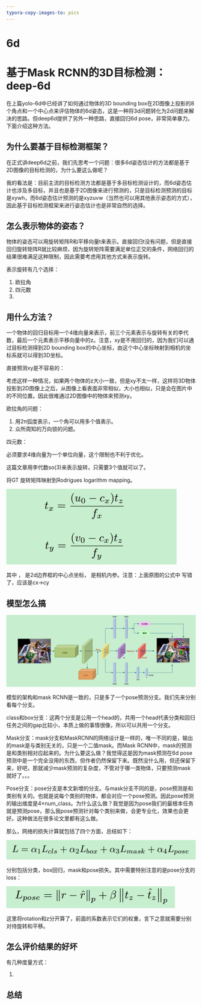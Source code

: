 ```yaml
---
typora-copy-images-to: pics
---
```


# 6d

# 基于Mask RCNN的3D目标检测：deep-6d

在上篇yolo-6d中已经讲了如何通过物体的3D bounding box在2D图像上投影的8个角点和一个中心点来评估物体的6d姿态，这是一种将3d问题转化为2d问题来解决的思路。但deep6d提供了另外一种思路，直接回归6d pose，非常简单暴力。下面介绍这种方法。

## 为什么要基于目标检测框架？

在正式讲deep6d之前，我们先思考一个问题：很多6d姿态估计的方法都是基于2D图像的目标检测的，为什么要这么做呢？

我的看法是：目前主流的目标检测方法都是基于多目标检测设计的，而6d姿态估计也涉及多目标，并且也是基于2D图像来进行预测的，只是目标检测预测的目标是xywh，而6d姿态估计预测的是xyzuvw（当然也可以用其他表示姿态的方式），因此基于目标检测框架来进行姿态估计也是非常自然的选择。

## 怎么表示物体的姿态？

物体的姿态可以用旋转矩阵R和平移向量t来表示。直接回归t没有问题，但是直接回归旋转矩阵R就比较麻烦，因为旋转矩阵需要满足单位正交的条件，网络回归的结果很难满足这种限制，因此需要考虑用其他方式来表示旋转。

表示旋转有几个选择：

1. 欧拉角
2. 四元数
3. 

## 用什么方法？

一个物体的回归目标用一个4维向量来表示，前三个元素表示与旋转有关的李代数，最后一个元素表示平移向量中的z。注意，xy是不用回归的，因为我们可以通过目标检测得到2D bounding box的中心坐标，由这个中心坐标映射到相机的坐标系就可以得到3D坐标。

直接预测xy是不容易的：

考虑这样一种情况，如果两个物体的z大小一致，但是xy不太一样，这样将3D物体投影到2D图像上之后，从图像上看表面非常相似，大小也相似，只是会在图片中的不同位置。因此很难通过2D图像中的物体来预测xy。

欧拉角的问题：

1. 用2π弧度表示，一个角可以用多个值表示。
2. 众所周知的万向锁的问题。

四元数：

必须要求4维向量为一个单位向量，这个限制也不利于优化。

这篇文章用李代数so(3)来表示旋转，只需要3个值就可以了。

将GT 旋转矩阵映射到Rodrigues logarithm mapping。

![1534316277412](pics/1534316277412.png)

其中 ， 是2d边界框的中心点坐标， 是相机内参。注意：上面原图的公式中 写错了，应该是cx->cy



## 模型怎么搞

![1534312272666](pics/1534312272666.png)

模型的架构和mask RCNN是一致的，只是多了一个pose预测分支。我们先来分别看每个分支。

class和box分支：这两个分支是公用一个head的，共用一个head代表分类和回归任务之间的gap比较小，本质上做的事情很像，所以可以共用一个分支。

Mask分支：mask分支和MaskRCNN的网络设计是一样的，唯一不同的是，输出的mask是与类别无关的，只是一个二值mask。而Mask RCNN中，mask的预测是和类别相对应起来的。为什么要这么做？我觉得这是因为mask预测在6d pose预测中是一个完全没用的东西，但作者仍然保留下来。既然没什么用，但还保留下来，好吧，那就减少mask预测的复杂度，不管对于哪一类物体，只要预测mask就好了。。。

Pose分支：pose分支是本文新增的分支。与mask分支不同的是，pose预测是和类别有关的。也就是说每个类别的物体，都会对应一个pose预测。因此pose预测的输出维度是4×num_class。为什么这么做？我觉是因为pose我们的最根本任务就是预测pose，那么我pose预测针对每个类别来做，会更专业化，效果也会更好。这种做法在很多论文里都有这么做。

那么，网络的损失计算就包括了四个方面，总结如下：

![1534314757775](pics/1534314757775.png)

分别包括分类，box回归，mask和pose损失。其中需要特别注意的是pose分支的loss：

![1534314831669](pics/1534314831669.png)

这里将rotation和z分开算了，前面的系数表示它们的权重，言下之意就需要分别对待旋转和平移。



## 怎么评价结果的好坏 

 有几种度量方式：

1. 



## 总结

